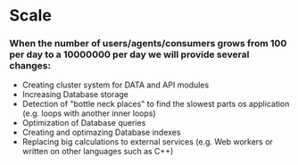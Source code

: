 # Scale
### When the number of users/agents/consumers grows from 100 per day to a 10000000 per day we will provide several changes:

* Creating cluster system for DATA and API modules
* Increasing Database storage
* Detection of "bottle neck places" to find the slowest parts os application (e.g. loops with another inner loops)
* Optimization of Database queries
* Creating and optimazing Database indexes
* Replacing big calculations to external services (e.g. Web workers or written on other languages such as C++)